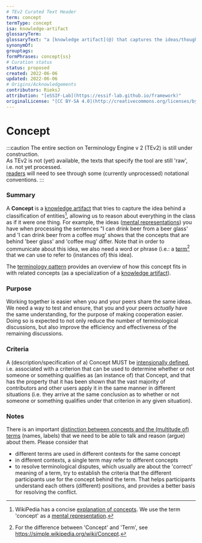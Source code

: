 ```yaml
---
# TEv2 Curated Text Header
term: concept
termType: concept
isa: knowledge-artifact
glossaryTerm:
glossaryText: "a [knowledge artifact](@) that captures the ideas/thoughts behind a classification of [entities](@) (what makes [entities](@) in that class 'the same')."
synonymOf:
grouptags:
formPhrases: concept{ss}
# Curation status
status: proposed
created: 2022-06-06
updated: 2022-06-06
# Origins/Acknowledgements
contributors: RieksJ
attribution: "[eSSIF-Lab](https://essif-lab.github.io/framework)"
originalLicense: "[CC BY-SA 4.0](http://creativecommons.org/licenses/by-sa/4.0/?ref=chooser-v1)"
---
```


# Concept

:::caution
The entire section on Terminology Engine v 2 (TEv2) is still under construction.<br/>
As TEv2 is not (yet) available, the texts that specify the tool are still 'raw', i.e. not yet processed.<br/>[readers](@) will need to see through some (currently unprocessed) notational conventions.
:::

### Summary
A **Concept** is a [knowledge artifact](@) that tries to capture the idea behind a classification of entities[^1], allowing us to reason about everything in the class as if it were one thing. For example, the ideas ([mental representations](https://en.wikipedia.org/wiki/Mental_representation)) you have when processing the sentences "I can drink beer from a beer glass' and 'I can drink beer from a coffee mug' shows that the concepts that are behind 'beer glass' and 'coffee mug' differ. Note that in order to communicate about this idea, we also need a word or phrase (i.e.: a [term](@)[^2] that we can use to refer to (instances of) this idea).

[^1]: WikiPedia has a concise [explanation of concepts](https://en.wikipedia.org/wiki/Concept). We use the term 'concept' as a [mental representation](https://en.wikipedia.org/wiki/Mental_representation).

[^2]: For the difference between 'Concept' and 'Term', see https://simple.wikipedia.org/wiki/Concept.

The [terminology pattern](pattern-terminology@) provides an overview of how this concept fits in with related concepts (as a specialization of a [knowledge artifact](@)).

### Purpose
Working together is easier when you and your peers share the same ideas. We need a way to test and ensure, that you and your peers _actually_ have the same understanding, for the purpose of making cooperation easier. Doing so is expected to not only reduce the number of terminological discussions, but also improve the efficiency and effectiveness of the remaining discussions.

### Criteria
A (description/specification of a) Concept MUST be [intensionally defined](https://en.wikipedia.org/wiki/Extensional_and_intensional_definitions), i.e. associated with a criterion that can be used to determine whether or not someone or something qualifies as (an instance of) that Concept, and that has the property that it has been shown that the vast majority of contributors and other users apply it in the same manner in different situations (i.e. they arrive at the same conclusion as to whether or not someone or something qualifies under that criterion in any given situation).

### Notes
There is an important [distinction between concepts and the (multitude of) terms](https://simple.wikipedia.org/wiki/Concept) (names, labels) that we need to be able to talk and reason (argue) about them. Please consider that

* different terms are used in different contexts for the same concept
* in different contexts, a single term may refer to different concepts
* to resolve terminological disputes, which usually are about the 'correct' meaning of a term, try to establish the criteria that the different participants use for the concept behind the term. That helps participants understand each others (different) positions, and provides a better basis for resolving the conflict.